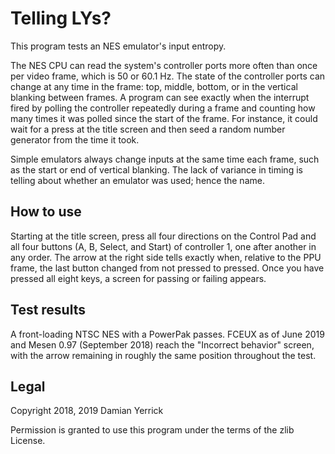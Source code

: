 Telling LYs?
============

This program tests an NES emulator's input entropy.

The NES CPU can read the system's controller ports more often than
once per video frame, which is 50 or 60.1 Hz.  The state of the
controller ports can change at any time in the frame: top, middle,
bottom, or in the vertical blanking between frames.  A program can
see exactly when the interrupt fired by polling the controller
repeatedly during a frame and counting how many times it was polled
since the start of the frame.  For instance, it could wait for a
press at the title screen and then seed a random number generator
from the time it took.

Simple emulators always change inputs at the same time each
frame, such as the start or end of vertical blanking.  The lack of
variance in timing is telling about whether an emulator was used;
hence the name.	

How to use
----------
Starting at the title screen, press all four directions on the
Control Pad and all four buttons (A, B, Select, and Start) of
controller 1, one after another in any order.  The arrow at the
right side tells exactly when, relative to the PPU frame, the
last button changed from not pressed to pressed.  Once you have
pressed all eight keys, a screen for passing or failing appears.

Test results
------------
A front-loading NTSC NES with a PowerPak passes.  FCEUX as of June
2019 and Mesen 0.97 (September 2018) reach the "Incorrect behavior"
screen, with the arrow remaining in roughly the same position
throughout the test.

Legal
-----
Copyright 2018, 2019 Damian Yerrick

Permission is granted to use this program under the terms of the
zlib License.

